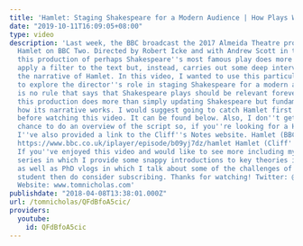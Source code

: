 ```yaml
---
title: 'Hamlet: Staging Shakespeare for a Modern Audience | How Plays Work'
date: "2019-10-11T16:09:05+08:00"
type: video
description: 'Last week, the BBC broadcast the 2017 Almeida Theatre production of
  Hamlet on BBC Two. Directed by Robert Icke and with Andrew Scott in the title role,
  this production of perhaps Shakespeare''s most famous play does more than simply
  apply a filter to the text but, instead, carries out some deep interventions into
  the narrative of Hamlet. In this video, I wanted to use this particular production
  to explore the director''s role in staging Shakespeare for a modern audience. There
  is no rule that says that Shakespeare plays should be relevant forever, however,
  this production does more than simply updating Shakespeare but fundamentally alters
  how its narrative works. I would suggest going to catch Hamlet first on BBC iPlayer
  before watching this video. It can be found below. Also, I don''t get much of a
  chance to do an overview of the script so, if you''re looking for a Hamlet summary,
  I''ve also provided a link to the Cliff''s Notes website. Hamlet (BBC iPlayer):
  https://www.bbc.co.uk/iplayer/episode/b09yj7dz/hamlet Hamlet (Cliff''s Notes): https://www.cliffsnotes.com/literature/h/hamlet/play-summary
  If you''ve enjoyed this video and would like to see more including my What The Theory?
  series in which I provide some snappy introductions to key theories in the humanities
  as well as PhD vlogs in which I talk about some of the challenges of being a PhD
  student then do consider subscribing. Thanks for watching! Twitter: @Tom_Nicholas
  Website: www.tomnicholas.com'
publishdate: "2018-04-08T13:38:01.000Z"
url: /tomnicholas/QFdBfoA5cic/
providers:
  youtube:
    id: QFdBfoA5cic
---
```

